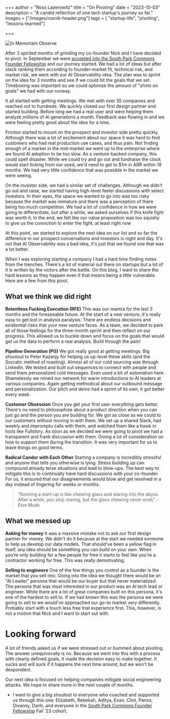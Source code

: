 +++
author = "Ross Lazerowitz"
title = "On Pivoting"
date = "2023-10-03"
description = "A candid reflection of one tech startup's journey so far."
images = ["/images/rosnik-header.png"]
tags = [
    "startup-life",
    "pivoting",
    "lessons-learned"]

+++

![In Memoriam Observe](/images/rosnik.png)

After 3 spirited months of grinding my co-founder Nick and I have decided to pivot. In September we were [accepted into the South Park Commons Founder Fellowship](https://rosslazer.com/posts/do-something-crazy/) and our journey started. We had a lot of ideas but after stack ranking them according to founder-market fit, technical risk, and market risk, we went with our AI Observability idea. The plan was to sprint on the idea for 3 months and see if we could hit the goals that we set. Timeboxing was important so we could optimize the amount of "shots on goals" we had with our runway.

It all started with getting meetings. We met with over 35 companies and reached out to hundreds. We quickly closed our first design partner and started building. Before long we had a real user and were helping them analyze millions of AI generations a month. Feedback was flowing in and we were feeling pretty good about the idea for a time. 

Friction started to mount on the prospect and investor side pretty quickly. Although there was a lot of excitement about our space it was hard to find customers who had real production use cases, and thus pain. Not finding enough of a market in the mid-market we went up to the enterprise where we found AI adoption to be too slow. As a venture-backed company, this could spell disaster. While we could try and go out and fundraise the clock would start ticking from our seed, we'd need to get to $1m in ARR within 18 months. We had very little confidence that was possible in the market we were seeing.

On the investor side, we had a similar set of challenges. Although we didn't go out and raise, we started having high-level feeler discussions with select investors. In their eyes, the space we wanted to go into was too risky because the market was immature and there was a perception of there being too much competition. We had a lot of confidence in how we were going to differentiate, but after a while, we asked ourselves if this knife fight was worth it. In the end, we felt like our value proposition was too squishy to give us the conviction to enter the fight, at least right now

At this point, we started to explore the next idea on our list and so far the difference in our prospect conversations and investors is night and day. It's not that AI Observability was a bad idea, it's just that we found one that was a lot better. 

When I was exploring starting a company I had a hard time finding notes from the trenches. There's a lot of material out there on startups but a lot of it is written by the victors after the battle. On this blog, I want to share the hard lessons as they happen even if that means being a little vulnerable. Here are a few from this pivot.


## What we think we did right

**Relentless Fucking Execution (RFE)**
This was our mantra for the last 3 months and the foreseeable future. At the start of a new venture, it's really easy to get lost in analysis paralysis. There are endless decisions and existential risks that your new venture faces. As a team, we decided to park all of those feelings for the three-month sprint and then reflect on our progress. This allowed us to buckle down and focus on the goals that would get us the data to perform a real analysis. Build through the pain!

**Pipeline Generation (PG)** 
We got really good at getting meetings. Big shoutout to Peter Kazanjy for helping us up-level these skills (and the Socratic method of roasting). Almost all of our cold sourcing was through LinkedIn. We tested and built out sequences to connect with people and send them personalized cold messages. Even used a bit of automation here. Shamelessly we mined our network for warm introductions to AI leaders at various companies. Again getting methodical about our outbound message and personalization. Our pitch and demo had a sprint of its own, it got better every week.

**Customer Obsession**
Once you get your first user everything gets better. There's no need to philosophize about a product direction when you can just go and the person you are building for. We got as close as we could to our customers without moving in with them. We set up a shared Slack, had weekly and impromptu calls with them, and watched them like a hawk in tools like Fullstory. As soon as we decided we were going to pivot we had a transparent and frank discussion with them. Giving a lot of consideration on how to support them during the transition. It was very important for us to leave things on good terms.

**Radical Candor with Each Other**
Starting a company is incredibly stressful and anyone that tells you otherwise is lying. Stress building up can compound already terse situations and lead to blow-ups. The best way to mitigate this is to continually have hard discussions with your co-founder. For us, it ensured that our disagreements would blow and get resolved in a day instead of lingering for weeks or months.



>“Running a start-up is like chewing glass and staring into the abyss. After a while, you stop staring, but the glass chewing never ends”. -Elon Musk


## What we messed up
**Asking for money**
It was a massive mistake not to ask our first design partner for money. We didn't do it because at the start we needed someone to help us develop our data models. That should've been a yellow flag in itself, any idea should be something you can build on your own. When you’re only building for a few people for free it starts to feel like you're a contractor working for free. This was really demotivating. 

**Selling to engineers**
One of the few things you control as a founder is the market that you sell into. Going into the idea we thought there would be an "AI Leader" persona that would be our buyer but that never materialized. The persona that was most interested in our product was an AI tech lead or engineer. While there are a lot of great companies built on this persona, it's one of the hardest to sell to. If we had known this was the persona we were going to sell to we would've approached our go-to market very differently. Probably start with a touch less free trial experience first. This, however, is not a motion that Nick and I want to start out with.

# Looking forward
A lot of friends asked us if we were stressed out or bummed about pivoting. The answer unequivocally is no. Because we went into this with a process with clearly defined goals, It made the decision easy to make together. It sucks and will suck if it happens the next time around, but we won't be despondent.

Our next idea is focused on helping companies mitigate social engineering attacks. We hope to share more in the next couple of months. 

+ I want to give a big shoutout to everyone who coached and supported us through this one: Elizabeth, Rebekah, Aditya, Evan, Clint, Panos, Divanny, Danh, and everyone in the [South Park Commons Founder Fellowship](https://www.southparkcommons.com/founder-fellowship) Fall ‘23 cohort.
